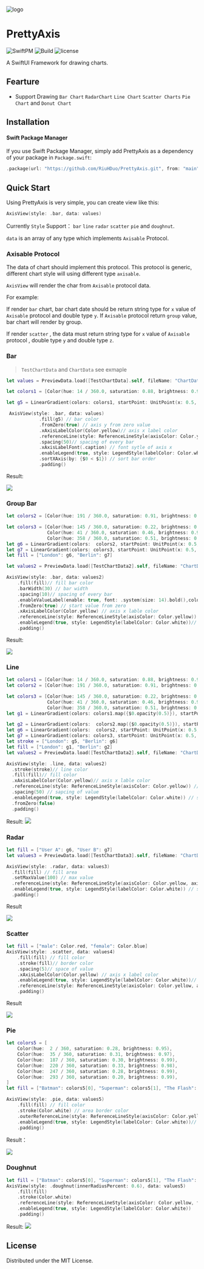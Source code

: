 

![logo](./img/logo.png)

# PrettyAxis
![SwiftPM](https://img.shields.io/badge/SwiftPM-Supported-blue) ![Build](https://img.shields.io/badge/build-passing-green) ![license](https://img.shields.io/badge/license-MIT-blue)

A SwiftUI Framework for drawing charts.

## Fearture

- Support Drawing `Bar Chart` `RadarChart`  `Line Chart`  `Scatter Charts` `Pie Chart`  and `Donut Chart`

## Installation

#### Swift Package Manager

If you use Swift Package Manager, simply add PrettyAxis as a dependency of your package in `Package.swift`:

```swift
.package(url: "https://github.com/RiuHDuo/PrettyAxis.git", from: "main")
```

## Quick Start

Using PrettyAxis is very simple,  you can create view like this:

```swift
AxisView(style: .bar, data: values)
```

Currently  `Style` Support： `bar` `line` `radar` `scatter` `pie` and `doughnut`.

`data` is an array of any type which  implements `Axisable` Protocol.

### Axisable Protocol

The data of chart should implement this protocol. This protocol is generic, different chart style will using different type `axisable`.

`AxisView` will render the char from `Axisable` protocol data. 

For example:

If render `bar` chart, bar chart date should be return string type for `x` value of `Axisable` protocol and double type `y`. If `Axisable` protocol return `group` value, bar chart will render by group.

If render `scatter` , the data must return  string type for `x` value of `Axisable` protocol , double type `y` and double type `z`.

### Bar 

> `TestChartData` and `ChartData` see exmaple 

  ```swift
  let values = PreviewData.load([TestChartData].self, fileName: "ChartData") ?? [TestChartData]()

  let colors1 = [Color(hue: 14 / 360.0, saturation: 0.88, brightness: 0.99), Color(hue: 40 / 360.0, saturation: 0.79, brightness: 0.97)]

  let g5 = LinearGradient(colors: colors1, startPoint: UnitPoint(x: 0.5, y: 0), endPoint: UnitPoint(x: 0.5, y: 1))

   AxisView(style: .bar, data: values)
              .fill(g5) // bar color
              .fromZero(true) // axis y from zero value
              .xAxisLabelColor(Color.yellow)// axis x label color
              .referenceLine(style: ReferenceLineStyle(axisColor: Color.yellow)) // show reference line
              .spacing(50)// spacing of every bar
              .xAxisLabelFont(.caption) // font sytle of axis x
              .enableLegend(true, style: LegendStyle(labelColor: Color.white)) // show legend
              .sortXAxis(by: {$0 < $1}) // sort bar order
              .padding()
  ```

Result:

![](img/bar.png)

### Group Bar

```swift
let colors2 = [Color(hue: 191 / 360.0, saturation: 0.91, brightness: 0.92), Color(hue: 280 / 360.0, saturation: 0.52, brightness: 0.93), Color(hue: 356 / 360.0, saturation: 0.68, brightness: 0.96)]

let colors3 = [Color(hue: 145 / 360.0, saturation: 0.22, brightness: 0.9),
               Color(hue: 41 / 360.0, saturation: 0.46, brightness: 0.98),
               Color(hue: 358 / 360.0, saturation: 0.51, brightness: 0.97)]
let g6 = LinearGradient(colors:  colors2, startPoint: UnitPoint(x: 0.5, y: 0), endPoint: UnitPoint(x: 0.5, y: 1))
let g7 = LinearGradient(colors: colors3, startPoint: UnitPoint(x: 0.5, y: 0), endPoint: UnitPoint(x: 0.5, y: 1))
let fill = ["London": g6, "Berlin": g7]

let values2 = PreviewData.load([TestChartData2].self, fileName: "ChartData2") ?? [TestChartData2]()

AxisView(style: .bar, data: values2)
    .fill(fill)// fill bar color
    .barWidth(30) // bar width
    .spacing(10)// spacing of every bar
    .enableValueLabel(enable: true, font: .system(size: 14).bold(),color: Color.orange)// display value label above bar
    .fromZero(true) // start value from zero
    .xAxisLabelColor(Color.yellow) // axis x lable color
    .referenceLine(style: ReferenceLineStyle(axisColor: Color.yellow)) // show referece
    .enableLegend(true, style: LegendStyle(labelColor: Color.white))// show legend
    .padding()
```

Result:

![](img/group_bar.png)

### Line

```swift
let colors1 = [Color(hue: 14 / 360.0, saturation: 0.88, brightness: 0.99), Color(hue: 40 / 360.0, saturation: 0.79, brightness: 0.97)]
let colors2 = [Color(hue: 191 / 360.0, saturation: 0.91, brightness: 0.92), Color(hue: 280 / 360.0, saturation: 0.52, brightness: 0.93), Color(hue: 356 / 360.0, saturation: 0.68, brightness: 0.96)]

let colors3 = [Color(hue: 145 / 360.0, saturation: 0.22, brightness: 0.9),
               Color(hue: 41 / 360.0, saturation: 0.46, brightness: 0.98),
               Color(hue: 358 / 360.0, saturation: 0.51, brightness: 0.97)]
let g1 = LinearGradient(colors: colors1.map({$0.opacity(0.5)}), startPoint: UnitPoint(x: 0.5, y: 0), endPoint: UnitPoint(x: 0.5, y: 1))

let g2 = LinearGradient(colors:  colors2.map({$0.opacity(0.5)}), startPoint: UnitPoint(x: 0.5, y: 0), endPoint: UnitPoint(x: 0.5, y: 1))
let g6 = LinearGradient(colors:  colors2, startPoint: UnitPoint(x: 0.5, y: 0), endPoint: UnitPoint(x: 0.5, y: 1))
let g7 = LinearGradient(colors: colors3, startPoint: UnitPoint(x: 0.5, y: 0), endPoint: UnitPoint(x: 0.5, y: 1))
let stroke = ["London": g5, "Berlin": g6]
let fill = ["London": g1, "Berlin": g2]
let values2 = PreviewData.load([TestChartData2].self, fileName: "ChartData2") ?? [TestChartData2]()

AxisView(style: .line, data: values2)
  .stroke(stroke)// line color
  .fill(fill)// fill color
  .xAxisLabelColor(Color.yellow)// axis x lable color
  .referenceLine(style: ReferenceLineStyle(axisColor: Color.yellow)) // show reference
  .spacing(50) // sapcing of value
  .enableLegend(true, style: LegendStyle(labelColor: Color.white)) // show legend
  .fromZero(false)
  .padding()
```

Result:
![](img/line.png)

### Radar

```swift
let fill = ["User A": g6, "User B": g7]
let values3 = PreviewData.load([TestChartData3].self, fileName: "ChartData3") ?? [TestChartData3]()

AxisView(style: .radar, data: values3)
  .fill(fill) // fill area
  .setMaxValue(100) // max value
  .referenceLine(style: ReferenceLineStyle(axisColor: Color.yellow, axisLabelColor: Color.red, yAxisLabelFont: Font.system(size: 10).bold())) // show reference
  .enableLegend(true, style: LegendStyle(labelColor: Color.white)) // show legend
  .padding()
```

Result

![](img/radar.png)


### Scatter

```swift
let fill = ["male": Color.red, "female": Color.blue]
AxisView(style: .scatter, data: values4)
    .fill(fill) // fill color
    .stroke(fill)// border color
    .spacing(5)// space of value
    .xAxisLabelColor(Color.yellow) // axis x label color
    .enableLegend(true, style: LegendStyle(labelColor: Color.white))// show legned
    .referenceLine(style: ReferenceLineStyle(axisColor: Color.yellow, axisLabelColor: Color.yellow))// show refernece
    .padding()
```

Result

![](img/scatter.png)



### Pie

```swift
let colors5 = [
    Color(hue:  2 / 360, saturation: 0.28, brightness: 0.95),
    Color(hue:  35 / 360, saturation: 0.31, brightness: 0.97),
    Color(hue:  187 / 360, saturation: 0.30, brightness: 0.99),
    Color(hue:  220 / 360, saturation: 0.33, brightness: 0.98),
    Color(hue:  247 / 360, saturation: 0.28, brightness: 0.99),
    Color(hue:  293 / 360, saturation: 0.20, brightness: 0.99),
]
let fill = ["Batman": colors5[0], "Superman": colors5[1], "The Flash": colors5[2], "Wonder Women": colors5[3], "Cyborg": colors5[4], "Aquaman": colors5[5]]

AxisView(style: .pie, data: values5)
    .fill(fill) // fill color
    .stroke(Color.white) // area border color
    .outerReferenceLine(style: ReferenceLineStyle(axisColor: Color.yellow, formatter: PercentFormat())) // show reference
    .enableLegend(true, style: LegendStyle(labelColor: Color.white))// show legend
    .padding()
```

Result：

![](img/pie.png)



### Doughnut

```swift
let fill = ["Batman": colors5[0], "Superman": colors5[1], "The Flash": colors5[2], "Wonder Women": colors5[3], "Cyborg": colors5[4], "Aquaman": colors5[5]]
AxisView(style: .doughnut(innerRadiusPercent: 0.6), data: values5)
    .fill(fill)
    .stroke(Color.white)
    .referenceLine(style: ReferenceLineStyle(axisColor: Color.yellow, formatter: PercentFormat()))
    .enableLegend(true, style: LegendStyle(labelColor: Color.white))
    .padding()
```

Result:
![](img/doughnut.png)



## License

Distributed under the MIT License.